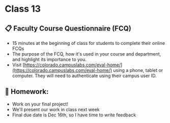 # Class 13

## 📋 Faculty Course Questionnaire (FCQ)

* 15 minutes at the beginning of class for students to complete their online FCQs
* The purpose of the FCQ, how it's used in your course and department, and highlight its importance to you.
* Visit [https://colorado.campuslabs.com/eval-home/](https://colorado.campuslabs.com/eval-home/) using a phone, tablet or computer. They will need to authenticate using their campus user ID.

## 📝 Homework:

* Work on your final project!
* We'll present our work in class next week
* Final due date is Dec 16th, so I have time to write feedback

